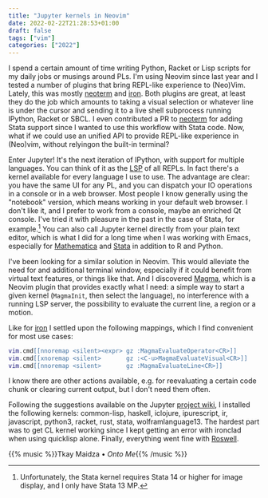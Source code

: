 ```yaml
---
title: "Jupyter kernels in Neovim"
date: 2022-02-22T21:28:53+01:00
draft: false
tags: ["vim"]
categories: ["2022"]
---
```


I spend a certain amount of time writing Python, Racket or Lisp scripts for my daily jobs or musings around PLs. I'm using Neovim since last year and I tested a number of plugins that bring REPL-like experience to (Neo)Vim. Lately, this was mostly [neoterm] and [iron]. Both plugins are great, at least they do the job which amounts to taking a visual selection or whatever line is under the cursor and sending it to a live shell subprocess running IPython, Racket or SBCL. I even contributed a PR to [neoterm] for adding Stata support since I wanted to use this workflow with Stata code. Now, what if we could use an unified API to provide REPL-like experience in (Neo)vim, without relyingon the built-in terminal?

Enter Jupyter! It's the next iteration of IPython, with support for multiple languages. You can think of it as the [LSP] of all REPLs. In fact there's a kernel available for every language I use to use. The advantage are clear: you have the same UI for any PL, and you can dispatch your IO operations in a console or in a web browser. Most people I know generally using the "notebook" version, which means working in your default web browser. I don't like it, and I prefer to work from a console, maybe an enriched Qt console. I've tried it with pleasure in the past in the case of Stata, for example.[^1] You can also call Jupyter kernel directly from your plain text editor, which is what I did for a long time when I was working with Emacs, especially for [Mathematica] and [Stata] in addition to R and Python.

I've been looking for a similar solution in Neovim. This would alleviate the need for and additional terminal window, especially if it could benefit from virtual text features, or things like that. And I discovered [Magma], which is a Neovim plugin that provides exactly what I need: a simple way to start a given kernel (`MagmaInit`, then select the language), no interference with a running LSP server, the possibility to evaluate the current line, a region or a motion.

Like for [iron] I settled upon the following mappings, which I find convenient for most use cases:

```lua
vim.cmd[[nnoremap <silent><expr> gz :MagmaEvaluateOperator<CR>]]
vim.cmd[[xnoremap <silent>       gz :<C-u>MagmaEvaluateVisual<CR>]]
vim.cmd[[nnoremap <silent>       gz :MagmaEvaluateLine<CR>]]
```

I know there are other actions available, e.g. for reevaluating a certain code chunk or clearing current output, but I don't need them often.

Following the suggestions available on the Jupyter [project wiki], I installed the following kernels: common-lisp, haskell,	iclojure, ipurescript, ir, javascript, python3, racket, rust, stata, wolframlanguage13. The hardest part was to get CL kernel working since I kept getting an error with ironclad when using quicklisp alone. Finally, everything went fine with [Roswell].


[neoterm]: https://github.com/kassio/neoterm
[iron]: https://github.com/hkupty/iron.nvim
[LSP]: https://langserver.org/
[Mathematica]: /post/wolfram-engine/
[Stata]: /post/stata-jupyter/
[Magma]: https://github.com/dccsillag/magma-nvim
[Roswell]: https://github.com/roswell/roswell
[project wiki]: https://github.com/jupyter/jupyter/wiki/Jupyter-kernels

{{% music %}}Tkay Maidza • _Onto Me_{{% /music %}}

[^1]: Unfortunately, the Stata kernel requires Stata 14 or higher for image display, and I only have Stata 13 MP.
